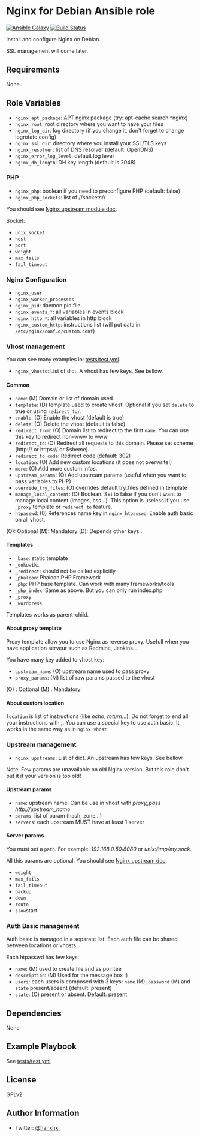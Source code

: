 Nginx for Debian Ansible role
=============================

[![Ansible Galaxy](http://img.shields.io/badge/ansible--galaxy-HanXHX.nginx-blue.svg)](https://galaxy.ansible.com/list#/roles/4399) [![Build Status](https://travis-ci.org/HanXHX/ansible-nginx.svg?branch=master)](https://travis-ci.org/HanXHX/ansible-nginx) 

Install and configure Nginx on Debian.

SSL management will come later.

Requirements
------------

None.

Role Variables
--------------

  - `nginx_apt_package`: APT nginx package (try: apt-cache search ^nginx)
  - `nginx_root`: root directory where you want to have your files
  - `nginx_log_dir`: log directory (if you change it, don't forget to change logrotate config)
  - `nginx_ssl_dir`: directory where you install your SSL/TLS keys
  - `nginx_resolver`: list of DNS resolver (default: OpenDNS)
  - `nginx_error_log_level`: default log level
  - `nginx_dh_length`: DH key length (default is 2048)

### PHP

  - `nginx_php`: boolean if you need to preconfigure PHP (default: false)
  - `nginx_php_sockets`: list of //sockets//

You should see [Nginx upstream module doc](http://nginx.org/en/docs/http/ngx_http_upstream_module.html).

Socket:
  - `unix_socket`
  - `host`
  - `port`
  - `weight`
  - `max_fails`
  - `fail_timeout`

### Nginx Configuration

  - `nginx_user`
  - `nginx_worker_processes`
  - `nginx_pid`: daemon pid file 
  - `nginx_events_*`: all variables in events block
  - `nginx_http_*`: all variables in http block
  - `nginx_custom_http`: instructions list (will put data in `/etc/nginx/conf.d/custom.conf`)

### Vhost management

You can see many examples in: [tests/test.yml](tests/test.yml).

  - `nginx_vhosts`: List of dict. A vhost has few keys. See bellow.

#### Common

  - `name`: (M) Domain or list of domain used.
  - `template`: (D) template used to create vhost. Optional if you set `delete` to true or using `redirect_tor`.
  - `enable`: (O) Enable the vhost (default is true)
  - `delete`: (O) Delete the vhost (default is false)
  - `redirect_from`: (O) Domain list to redirect to the first `name`. You can use this key to redirect non-www to www
  - `redirect_to`: (O) Redirect all requests to this domain. Please set scheme (http:// or https:// or $sheme).
  - `redirect_to_code`: Redirect code (default: 302)
  - `location`: (O) Add new custom locations (it does not overwrite!)
  - `more`: (O) Add more custom infos.
  - `upstream_params`: (O) Add upstream params (useful when you want to pass variables to PHP)
  - `override_try_files`: (O) overrides default try\_files defined in template
  - `manage_local_content`: (O) Boolean. Set to false if you don't want to manage local content (images, css...). This option is useless if you use `_proxy` template or `redirect_to` feature.
  - `htpasswd`: (0) References name key in `nginx_htpasswd`. Enable auth basic on all vhost.

(O): Optional
(M): Mandatory
(D): Depends other keys...

#### Templates

  - `_base`: static template
  - `_dokuwiki`
  - `_redirect`: should not be called explicitly
  - `_phalcon`: Phalcon PHP Framework
  - `_php`: PHP base template. Can work with many frameworks/tools
  - `_php_index`: Same as above. But you can only run index.php
  - `_proxy`
  - `_wordpress`

Templates works as parent-child.

#### About proxy template

Proxy template allow you to use Nginx as reverse proxy. Usefull when you have application serveur such as Redmine, Jenkins...

You have many key added to vhost key:

  - `upstream_name`: (O) upstream name used to pass proxy
  - `proxy_params`: (M) list of raw params passed to the vhost

(O) : Optional
(M) : Mandatory

#### About custom location

`location` is list of instructions (like *echo*, *return*...). Do not forget to end all your instructions with *;*. You can use a special key to use auth basic. It works in the same way as in `nginx_vhost`

### Upstream management

  - `nginx_upstreams`: List of dict. An upstream has few keys. See bellow.

Note: Few params are unavailable on old Nginx version. But this role don't put it if your version is too old!

#### Upstream params

- `name`: upstream name. Can be use in vhost with *proxy_pass http://upstream_name*
- `params`: list of param (hash, zone...)
- `servers`: each upstream MUST have at least 1 server

#### Server params

You must set a `path`. For example: *192.168.0.50:8080* or *unix:/tmp/my.sock*.

All this params are optional. You should see [Nginx upstream doc](http://nginx.org/en/docs/http/ngx_http_upstream_module.html).

  - `weight`
  - `max_fails`
  - `fail_timeout`
  - `backup`
  - `down`
  - `route`
  - `slow`start`

### Auth Basic management

Auth basic is managed in a separate list. Each auth file can be shared between locations or vhosts.

Each htpasswd has few keys:

  - `name`: (M) used to create file and as pointee
  - `description`: (M) Used for the message box :)
  - `users`: each users is composed with 3 keys: `name` (M), `password` (M) and `state` present/absent (default: present)
  - `state`: (O) present or absent. Default: present


Dependencies
------------

None

Example Playbook
----------------

See [tests/test.yml](tests/test.yml).

License
-------

GPLv2

Author Information
------------------

- Twitter: [@hanxhx_](https://twitter.com/hanxhx_)

